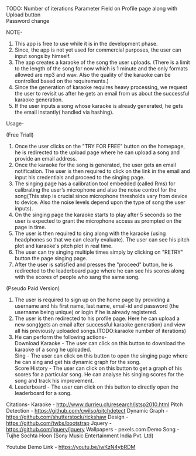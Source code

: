 TODO: Number of iterations Parameter Field on Profile page along with Upload button  
Password change



NOTE-  
1. This app is free to use while it is in the development phase.
2. Since, the app is not yet used for commercial purposes, the user can input songs by himself.
3. The app creates a karaoke of the song the user uploads. (There is a limit to the length of the song for now which is 1 minute and the only formats allowed are mp3 and wav. Also the quality of the karaoke can be controlled based on the requirements.)  
4. Since the generation of karaoke requires heavy processing, we request the user to revisit us after he gets an email from us about the successful karaoke generation.
5. If the user inputs a song whose karaoke is already generated, he gets the email instantly( handled via hashing).

Usage-

(Free Triall)
1. Once the user clicks on the "TRY FOR FREE" button on the homepage, he is redirected to the upload page where he can upload a song and provide an email address.  
2. Once the karaoke for the song is generated, the user gets an email notification. The user is then required to click on the link in the email and input his credentials and proceed to the singing page.  
3. The singing page has a calibration tool embedded (called Rms) for calibrating the user’s microphone and also the noise control for the song(This step is crucial since microphone thresholds vary from device to device. Also the noise levels depend upon the type of song the user inputs).  
4. On the singing page the karaoke starts to play after 5 seconds so the user is expected to grant the microphone access as prompted on the page in time.  
5. The user is then required to sing along with the karaoke (using headphones so that we can clearly evaluate). The user can see his pitch plot and karaoke's pitch plot in real time.  
6. The user can try singing multiple times simply by clicking on "RETRY" button the page singing page.  
7. After the user is satisfied and presses the "proceed" button, he is redirected to the leaderboard page where he can see his scores along with the scores of people who sang the same song.      

(Pseudo Paid Version)
1. The user is required to sign up on the home page by providing a username and his first name, last name, email-id and password (the username being unique) or login if he is already registered.  
2. The user is then redirected to his profile page. Here he can upload a new song(gets an email after successful karaoke generation) and view all his previously uploaded songs.(TODO:karaoke number of iterations)
3. He can perform the following actions-  
Download Karaoke - The user can click on this button to download the karaoke of a song he uploaded.  
Sing - The user can click on this button to open the singing page where he can sing and get his dynamic graph for the song.  
Score History - The user can click on this button to get a graph of his scores for a particular song. He can analyse his singing scores for the song and track his improvement.  
4. Leaderboard - The user can click on this button to directly open the leaderboard for a song.


Citations-
Karaoke - http://www.durrieu.ch/research/jstsp2010.html
Pitch Detection - https://github.com/cwilso/pitchdetect
Dynamic Graph - https://github.com/shutterstock/rickshaw
Design - https://github.com/twbs/bootstrap
Jquery - https://github.com/jquery/jquery
Wallpapers - pexels.com
Demo Song - Tujhe Sochta Hoon (Sony Music Entertainment India Pvt. Ltd)


Youtube Demo Link - https://youtu.be/iwKzN4ybRDM


